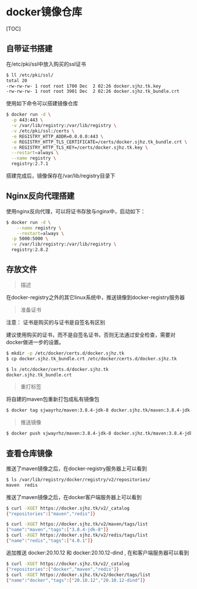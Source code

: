 # docker镜像仓库

[TOC]

## 自带证书搭建

在/etc/pki/ssl中放入购买的ssl证书
```bash
$ ll /etc/pki/ssl/
total 20
-rw-rw-rw- 1 root root 1700 Dec  2 02:26 docker.sjhz.tk.key
-rw-rw-rw- 1 root root 3901 Dec  2 02:26 docker.sjhz.tk_bundle.crt
```

使用如下命令可以搭建镜像仓库

```bash
$ docker run -d \
  -p 443:443 \
  -v /var/lib/registry:/var/lib/registry \
  -v /etc/pki/ssl:/certs \
  -e REGISTRY_HTTP_ADDR=0.0.0.0:443 \
  -e REGISTRY_HTTP_TLS_CERTIFICATE=/certs/docker.sjhz.tk_bundle.crt \
  -e REGISTRY_HTTP_TLS_KEY=/certs/docker.sjhz.tk.key \
  --restart=always \
  --name registry \
  registry:2.7.1
```

搭建完成后，镜像保存在/var/lib/registry目录下

## Nginx反向代理搭建

使用nginx反向代理，可以将证书存放与nginx中，启动如下：

```bash
$ docker run -d \
	--name registry \
	--restart=always \
  -p 5000:5000 \
  -v /var/lib/registry:/var/lib/registry \  
  registry:2.8.2
```



## 存放文件

> 描述

在docker-registry之外的其它linux系统中，推送镜像到docker-registry服务器

> 准备证书

注意： 证书是购买的与证书是自签名有区别

建议使用购买的证书，而不是自签名证书，否则无法通过安全检查，需要对docker做进一步的设置。

```bash
$ mkdir -p /etc/docker/certs.d/docker.sjhz.tk
$ cp docker.sjhz.tk_bundle.crt /etc/docker/certs.d/docker.sjhz.tk

$ ls /etc/docker/certs.d/docker.sjhz.tk
docker.sjhz.tk_bundle.crt
```

> 重打标签

将自建的maven包重新打包成私有镜像包

```bash
$ docker tag sjwayrhz/maven:3.8.4-jdk-8 docker.sjhz.tk/maven:3.8.4-jdk-8
```

> 推送镜像

```bash
$ docker push sjwayrhz/maven:3.8.4-jdk-8 docker.sjhz.tk/maven:3.8.4-jdk-8
```



## 查看仓库镜像

推送了maven镜像之后，在docker-registry服务器上可以看到

```bash
$ ls /var/lib/registry/docker/registry/v2/repositories/
maven  redis
```

推送了maven镜像之后，在docker客户端服务器上可以看到

```bash
$ curl -XGET https://docker.sjhz.tk/v2/_catalog
{"repositories":["maven","redis"]}

$ curl -XGET https://docker.sjhz.tk/v2/maven/tags/list
{"name":"maven","tags":["3.8.4-jdk-8"]}
$ curl -XGET https://docker.sjhz.tk/v2/redis/tags/list
{"name":"redis","tags":["4.0.1"]}
```

追加推送 docker:20.10.12 和 docker:20.10.12-dind , 在和客户端服务器可以看到

```bash
$ curl -XGET https://docker.sjhz.tk/v2/_catalog
{"repositories":["docker","maven","redis"]}
$ curl -XGET https://docker.sjhz.tk/v2/docker/tags/list
{"name":"docker","tags":["20.10.12","20.10.12-dind"]}
```

